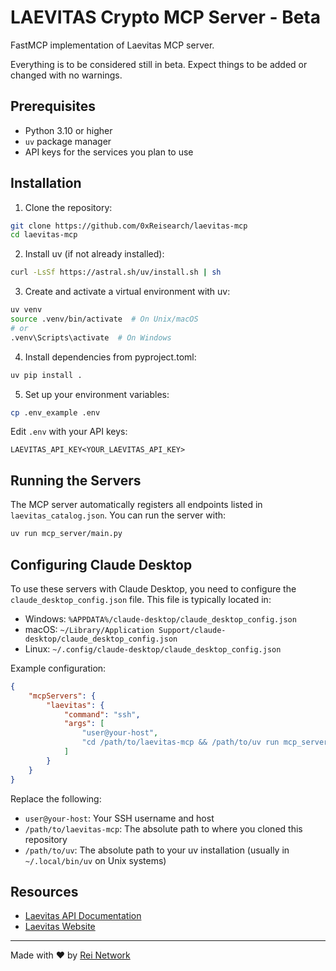 # LAEVITAS Crypto MCP Server - Beta

FastMCP implementation of Laevitas MCP server.

Everything is to be considered still in beta. Expect things to be added or changed with no warnings.


## Prerequisites

- Python 3.10 or higher
- `uv` package manager
- API keys for the services you plan to use

## Installation

1. Clone the repository:
```bash
git clone https://github.com/0xReisearch/laevitas-mcp
cd laevitas-mcp
```

2. Install uv (if not already installed):
```bash
curl -LsSf https://astral.sh/uv/install.sh | sh
```

3. Create and activate a virtual environment with uv:
```bash
uv venv
source .venv/bin/activate  # On Unix/macOS
# or
.venv\Scripts\activate  # On Windows
```

4. Install dependencies from pyproject.toml:
```bash
uv pip install .
```

5. Set up your environment variables:
```bash
cp .env_example .env
```

Edit `.env` with your API keys:
```
LAEVITAS_API_KEY<YOUR_LAEVITAS_API_KEY>
```

## Running the Servers

The MCP server automatically registers all endpoints listed in `laevitas_catalog.json`.
You can run the server with:

```bash
uv run mcp_server/main.py
```

## Configuring Claude Desktop

To use these servers with Claude Desktop, you need to configure the `claude_desktop_config.json` file. This file is typically located in:
- Windows: `%APPDATA%/claude-desktop/claude_desktop_config.json`
- macOS: `~/Library/Application Support/claude-desktop/claude_desktop_config.json`
- Linux: `~/.config/claude-desktop/claude_desktop_config.json`

Example configuration:
```json
{
    "mcpServers": {
        "laevitas": {
            "command": "ssh",
            "args": [
                "user@your-host",
                "cd /path/to/laevitas-mcp && /path/to/uv run mcp_server/main.py"
            ]
        }
    }
}
```

Replace the following:
- `user@your-host`: Your SSH username and host
- `/path/to/laevitas-mcp`: The absolute path to where you cloned this repository
- `/path/to/uv`: The absolute path to your uv installation (usually in `~/.local/bin/uv` on Unix systems)

## Resources

- [Laevitas API Documentation](https://docs.laevitas.ch/)
- [Laevitas Website](https://laevitas.ch/)

---

Made with ❤️ by [Rei Network](https://reisearch.box)
